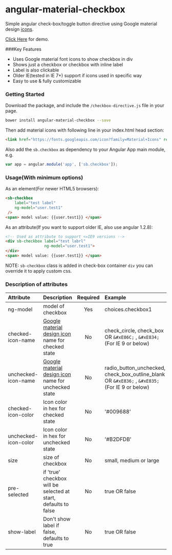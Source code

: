 # angular-material-checkbox
Simple angular check-box/toggle button directive using Google material design [icons](https://www.google.com/design/icons/).

[Click Here](http://www.sattvabit.com/angular-material-checkbox/) for demo.

###Key Features
* Uses Google material font icons to show checkbox in div
* Shows just a checkbox or checkbox with inline label
* Label is also clickable
* Older IE(tested in IE 7+) support if icons used in specific way
* Easy to use & fully customizable

### Getting Started
Download the package, and include the `/checkbox-directive.js` file in your page.

```bash
bower install angular-material-checkbox --save
```
Then add material icons with following line in your index.html head section:

```html
<link href="https://fonts.googleapis.com/icon?family=Material+Icons" rel="stylesheet">
```

Also add the `sb.checkbox` as dependency to your Angular App main module, e.g.
```js
var app = angular.module('app', ['sb.checkbox']);
```
### Usage(With minimum options)

As an element(For newer HTML5 browsers):
```html
<sb-checkbox
	label="test label"
	ng-model="user.test1"
 />
<span> model value: {{user.test1}} </span>
```
As an attribute(If you want to support older IE, also use angular 1.2.8):
```html
<!-- Used as attribute to support <=IE9 versions -->
<div sb-checkbox label="test labrl"
	 			 ng-model="user.test1">
</div>
<span> model value: {{user.test1}} </span>
```
NOTE: `sb-checkbox` class is added in check-box container `div` you can override it to apply custom css.
### Description of attributes
| Attribute        | Description           | Required | Example  |
| :------------- |:-------------| :-----:| :-----|
| ng-model | model of checkbox | Yes | choices.checkbox1 |
| checked-icon-name | [Google material design icon](https://www.google.com/design/icons/) name for checked state | No | check_circle, check_box OR `&#xE86C;` , `&#xE834;` (For IE 9 or below)|
| unchecked-icon-name | [Google material design icon](https://www.google.com/design/icons/) name for unchecked state | No | radio_button_unchecked, check_box_outline_blank OR `&#xE836;` , `&#xE835;` (For IE 9 or below)|
| checked-icon-color | Icon color in hex for checked state | No | '#009688' |
| unchecked-icon-color | Icon color in hex for unchecked state | No | '#B2DFDB' |
| size | size of checkbox | No | small, medium or large |
| pre-selected | if 'true' checkbox will be selected at start, defaults to false | No | true OR false
| show-label | Don't show label <span> if false, defaults to true | No | true OR false
